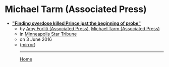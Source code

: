 # Michael Tarm (Associated Press)

 - [**"Finding overdose killed Prince just the beginning of probe"**](https://www.startribune.com/finding-overdose-killed-prince-just-the-beginning-of-probe/381743311/)<ul><li>by [Amy Forliti (Associated Press)](../../../authors/associated-press/amy-forliti/index.md), [Michael Tarm (Associated Press)](../../../authors/associated-press/michael-tarm/index.md)</li><li>in [Minneapolis Star Tribune](https://www.startribune.com/)</li><li>on 3 June 2016</li><li>([mirror](https://web.archive.org/web/*/https://www.startribune.com/finding-overdose-killed-prince-just-the-beginning-of-probe/381743311/))</li><ul>

----

[Home](../index.md)
